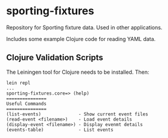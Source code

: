# sporting-fixtures
Repository for Sporting fixture data. Used in other applications.

Includes some example Clojure code for reading YAML data.

## Clojure Validation Scripts

The Leiningen tool for Clojure needs to be installed. Then:

```
lein repl
...
sporting-fixtures.core=> (help)
===============
Useful Commands
===============
(list-events)              - Show current event files
(read-event <filename>)    - Load event details
(display-event <filename>) - Display evenmt details
(events-table)             - List events
```
